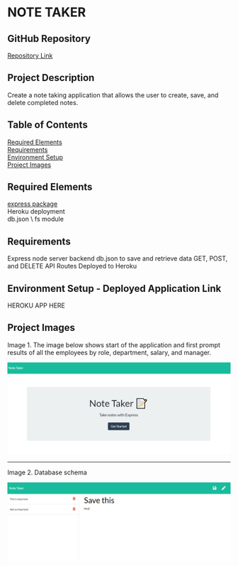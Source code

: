 # NOTE TAKER

## GitHub Repository
[Repository Link](https://github.com/eaborden/note-taker)

## Project Description
Create a note taking application that allows the user to create, save, and delete completed notes.

## Table of Contents
[Required Elements](#required-elements) \
[Requirements](#requirements) \
[Environment Setup](#environment-setup) \
[Project Images](#project-images)

## Required Elements
[express package](https://expressjs.com/) \
Heroku deployment \
db.json \ 
fs module

## Requirements
Express node server backend 
db.json to save and retrieve data
GET, POST, and DELETE API Routes
Deployed to Heroku

## Environment Setup - Deployed Application Link
HEROKU APP HERE


## Project Images
Image 1. The image below shows start of the application and first prompt results of all the employees by role, department, salary, and manager. 

![entryscreen](https://github.com/eaborden/note-taker/blob/master/public/images/entryscreen.PNG?raw=true)


---

Image 2. Database schema

![schema](https://github.com/eaborden/note-taker/blob/master/public/images/notescreen.PNG?raw=true)
